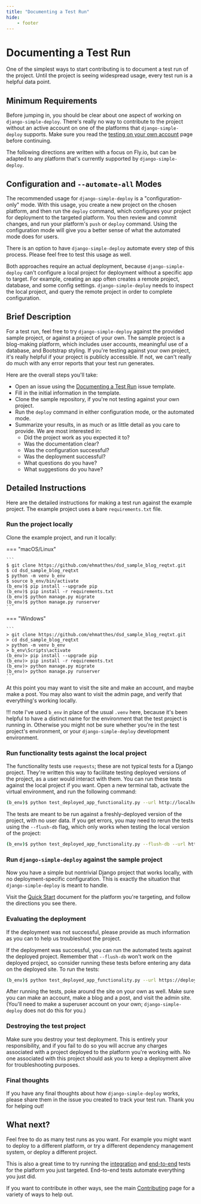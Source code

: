 ```yaml
---
title: "Documenting a Test Run"
hide:
    - footer
---
```


# Documenting a Test Run

One of the simplest ways to start contributing is to document a test run of the project. Until the project is seeing widespread usage, every test run is a helpful data point.

## Minimum Requirements

Before jumping in, you should be clear about one aspect of working on `django-simple-deploy`. There's really no way to contribute to the project without an active account on one of the platforms that `django-simple-deploy` supports. Make sure you read the [testing on your own account](own_account.md) page before continuing.

The following directions are written with a focus on Fly.io, but can be adapted to any platform that's currently supported by `django-simple-deploy`.

## Configuration and `--automate-all` Modes

The recommended usage for `django-simple-deploy` is a "configuration-only" mode. With this usage, you create a new project on the chosen platform, and then run the `deploy` command, which configures your project for deployment to the targeted platform. You then review and commit changes, and run your platform's `push` or `deploy` command. Using the configuration mode will give you a better sense of what the automated mode does for users.

There is an option to have `django-simple-deploy` automate every step of this process. Please feel free to test this usage as well.

Both approaches require an actual deployment, because `django-simple-deploy` can't configure a local project for deployment without a specific app to target. For example, creating an app often creates a remote project, database, and some config settings. `django-simple-deploy` needs to inspect the local project, and query the remote project in order to complete configuration.

## Brief Description

For a test run, feel free to try `django-simple-deploy` against the provided sample project, or against a project of your own. The sample project is a blog-making platform, which includes user accounts, meaningful use of a database, and Bootstrap styling. If you're testing against your own project, it's really helpful if your project is publicly accessible. If not, we can't really do much with any error reports that your test run generates.

Here are the overall steps you'll take:

- Open an issue using the [Documenting a Test Run](https://github.com/django-simple-deploy/django-simple-deploy/issues/new?assignees=&labels=&template=documenting-a-test-run.md&title=Documenting+a+Test+Run) issue template.
- Fill in the initial information in the template.
- Clone the sample repository, if you're not testing against your own project.
- Run the `deploy` command in either configuration mode, or the automated mode.
- Summarize your results, in as much or as little detail as you care to provide. We are most interested in:
    - Did the project work as you expected it to?
    - Was the documentation clear?
    - Was the configuration successful?
    - Was the deployment successful?
    - What questions do you have?
    - What suggestions do you have?

## Detailed Instructions

Here are the detailed instructions for making a test run against the example project. The example project uses a bare `requirements.txt` file.

### Run the project locally

Clone the example project, and run it locally:

=== "macOS/Linux"

    ```
    $ git clone https://github.com/ehmatthes/dsd_sample_blog_reqtxt.git
    $ cd dsd_sample_blog_reqtxt
    $ python -m venv b_env
    $ source b_env/bin/activate
    (b_env)$ pip install --upgrade pip
    (b_env)$ pip install -r requirements.txt
    (b_env)$ python manage.py migrate
    (b_env)$ python manage.py runserver
    ```

=== "Windows"

    ```
    > git clone https://github.com/ehmatthes/dsd_sample_blog_reqtxt.git
    > cd dsd_sample_blog_reqtxt
    > python -m venv b_env
    > b_env\Scripts\activate
    (b_env)> pip install --upgrade pip
    (b_env)> pip install -r requirements.txt
    (b_env)> python manage.py migrate
    (b_env)> python manage.py runserver
    ```

At this point you may want to visit the site and make an account, and maybe make a post. You may also want to visit the admin page, and verify that everything's working locally.

!!! note
    I've used `b_env` in place of the usual `.venv` here, because it's been helpful to have a distinct name for the environment that the test project is running in. Otherwise you might not be sure whether you're in the test project's environment, or your `django-simple-deploy` development environment.

### Run functionality tests against the local project

The functionality tests use `requests`; these are not typical tests for a Django project. They're written this way to facilitate testing deployed versions of the project, as a user would interact with them. You can run these tests against the local project if you want. Open a new terminal tab, activate the virtual environment, and run the following command:

```sh
(b_env)$ python test_deployed_app_functionality.py --url http://localhost:8000/
```

The tests are meant to be run against a freshly-deployed version of the project, with no user data. If you get errors, you may need to rerun the tests using the `--flush-db` flag, which only works when testing the local version of the project:

```sh
(b_env)$ python test_deployed_app_functionality.py --flush-db --url http://localhost:8000/
```

### Run `django-simple-deploy` against the sample project

Now you have a simple but nontrivial Django project that works locally, with no deployment-specific configuration. This is exactly the situation that `django-simple-deploy` is meant to handle.

Visit the [Quick Start](../quick_starts/index.md) document for the platform you're targeting, and follow the directions you see there.

### Evaluating the deployment

If the deployment was not successful, please provide as much information as you can to help us troubleshoot the project.

If the deployment was successful, you can run the automated tests against the deployed project. Remember that `--flush-db` won't work on the deployed project, so consider running these tests before entering any data on the deployed site. To run the tests:

```sh
(b_env)$ python test_deployed_app_functionality.py --url https://deployed-project-url/
```

After running the tests, poke around the site on your own as well. Make sure you can make an account, make a blog and a post, and visit the admin site. (You'll need to make a superuser account on your own; `django-simple-deploy` does not do this for you.)

### Destroying the test project

Make sure you destroy your test deployment. This is entirely your responsibility, and if you fail to do so you will accrue any charges associated with a project deployed to the platform you're working with. No one associated with this project should ask you to keep a deployment alive for troubleshooting purposes.

### Final thoughts

If you have any final thoughts about how `django-simple-deploy` works, please share them in the issue you created to track your test run. Thank you for helping out!

## What next?

Feel free to do as many test runs as you want. For example you might want to deploy to a different platform, or try a different dependency management system, or deploy a different project.

This is also a great time to try running the [integration](../testing/integration_tests.md) and [end-to-end](../testing/e2e_tests.md) tests for the platform you just targeted. End-to-end tests automate everything you just did.

If you want to contribute in other ways, see the main [Contributing](index.md) page for a variety of ways to help out.
